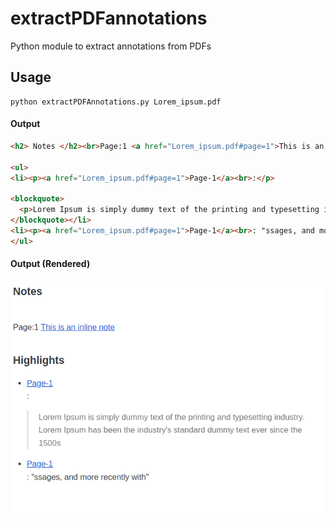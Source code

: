 # extractPDFannotations
Python module to extract annotations from PDFs


## Usage 

```
python extractPDFAnnotations.py Lorem_ipsum.pdf 

```
#### Output
```html
<h2> Notes </h2><br>Page:1 <a href="Lorem_ipsum.pdf#page=1">This is an inline note</a><br><br><h2>Highlights</h2>

<ul>
<li><p><a href="Lorem_ipsum.pdf#page=1">Page-1</a><br>:</p>

<blockquote>
  <p>Lorem Ipsum is simply dummy text of the printing and typesetting industry. Lorem Ipsum has been the industry's standard dummy text ever since the 1500s</p>
</blockquote></li>
<li><p><a href="Lorem_ipsum.pdf#page=1">Page-1</a><br>: "ssages, and more recently with"</p></li>
</ul>

```

#### Output (Rendered)

![](usage.png)
